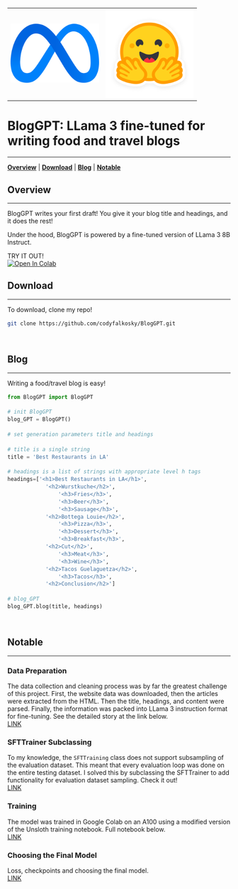 <table style="border: none; border-collapse: collapse;" align="center" border="0" cellpadding="0" cellspacing="0">
  <tr>
    <td style="border: none;"><img src="./images/meta_logo.png" width="200px" /></td>
    <td style="border: none;"><img src="./images/huggingface_logo.png" width="200px" /></td>
  </tr>
</table>

# BlogGPT: LLama 3 fine-tuned for writing food and travel blogs
***

[**Overview**](#1)
| [**Download**](#2)
| [**Blog**](#3)
| [**Notable**](#4)
<div id='1'></div>

## Overview
***
BlogGPT writes your first draft! You give it your blog title and headings, and it does the rest!


Under the hood, BlogGPT is powered by a fine-tuned version of LLama 3 8B Instruct.

TRY IT OUT!  
[![Open In Colab](https://colab.research.google.com/assets/colab-badge.svg)](https://colab.research.google.com/drive/1wW-QVKf4MEVFzFIxRH18va2iZWYK4kts?usp=sharing)
<br>
<div id='2'></div>

## Download
***
To download, clone my repo!

```bash
git clone https://github.com/codyfalkosky/BlogGPT.git
```

<br>
<div id='3'></div>

## Blog
***

Writing a food/travel blog is easy!


```python
from BlogGPT import BlogGPT

# init BlogGPT
blog_GPT = BlogGPT()

# set generation parameters title and headings

# title is a single string
title = 'Best Restaurants in LA'

# headings is a list of strings with appropriate level h tags
headings=['<h1>Best Restaurants in LA</h1>', 
            '<h2>Wurstkuche</h2>',
                '<h3>Fries</h3>',
                '<h3>Beer</h3>',
                '<h3>Sausage</h3>',
            '<h2>Bottega Louie</h2>',
                '<h3>Pizza</h3>',
                '<h3>Dessert</h3>',
                '<h3>Breakfast</h3>',
            '<h2>Cut</h2>', 
                '<h3>Meat</h3>',
                '<h3>Wine</h3>',
            '<h2>Tacos Guelaguetza</h2>',
                '<h3>Tacos</h3>',
            '<h2>Conclusion</h2>']

# blog_GPT
blog_GPT.blog(title, headings)
```


<br>
<div id='4'></div>

## Notable
***

### Data Preparation
The data collection and cleaning process was by far the greatest challenge of this project.  First, the website data was downloaded, then the articles were extracted from the HTML.  Then the title, headings, and content were parsed. Finally, the information was packed into LLama 3 instruction format for fine-tuning.  See the detailed story at the link below.  
[LINK](./Data_Preparation.md)  

### SFTTrainer Subclassing
To my knowledge, the `SFTTraining` class does not support subsampling of the evaluation dataset. This meant that every evaluation loop was done on the entire testing dataset.  I solved this by subclassing the SFTTrainer to add functionality for evaluation dataset sampling.  Check it out!  
[LINK](./SFTTrainer_Subclassing.ipynb)

### Training
The model was trained in Google Colab on an A100 using a modified version of the Unsloth training notebook.  Full notebook below.  
[LINK](https://colab.research.google.com/drive/1nrpi6sL9GWrft0UPe_iJLKEnxwO1jAPD?usp=sharing)

### Choosing the Final Model
Loss, checkpoints and choosing the final model.  
[LINK](./Choosing_The_Final_Model.md)


